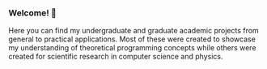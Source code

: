 ### Welcome! 👋

Here you can find my undergraduate and graduate academic projects from general to practical applications. Most of these were created to showcase my understanding of theoretical programming concepts while others were created for scientific research in computer science and physics.

